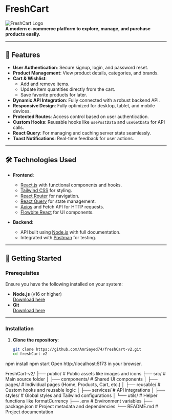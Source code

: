 # **FreshCart**

![FreshCart Logo](https://via.placeholder.com/600x200?text=FreshCart)  
**A modern e-commerce platform to explore, manage, and purchase products easily.**

---

## **🌟 Features**

- **User Authentication**: Secure signup, login, and password reset.
- **Product Management**: View product details, categories, and brands.
- **Cart & Wishlist**:
  - Add and remove items.
  - Update item quantities directly from the cart.
  - Save favorite products for later.
- **Dynamic API Integration**: Fully connected with a robust backend API.
- **Responsive Design**: Fully optimized for desktop, tablet, and mobile devices.
- **Protected Routes**: Access control based on user authentication.
- **Custom Hooks**: Reusable hooks like `usePostData` and `useGetData` for API calls.
- **React Query**: For managing and caching server state seamlessly.
- **Toast Notifications**: Real-time feedback for user actions.

---

## **🛠️ Technologies Used**

- **Frontend**:  
  - [React.js](https://reactjs.org/) with functional components and hooks.
  - [Tailwind CSS](https://tailwindcss.com/) for styling.
  - [React Router](https://reactrouter.com/) for navigation.
  - [React Query](https://tanstack.com/query/latest) for state management.
  - [Axios](https://axios-http.com/) and Fetch API for HTTP requests.
  - [Flowbite React](https://flowbite-react.com/) for UI components.

- **Backend**:  
  - API built using [Node.js](https://nodejs.org/) with full documentation.
  - Integrated with [Postman](https://www.postman.com/) for testing.

---

## **🚀 Getting Started**

### **Prerequisites**

Ensure you have the following installed on your system:

- **Node.js** (v16 or higher)  
  [Download here](https://nodejs.org/)
- **Git**  
  [Download here](https://git-scm.com/)

---

### **Installation**

1. **Clone the repository**:

   ```bash
   git clone https://github.com/AmrSayed74/freshCart-v2.git
   cd freshCart-v2
npm install
npm start
Open http://localhost:5173 in your browser.

FreshCart-v2/
├── public/            # Public assets like images and icons
├── src/               # Main source folder
│   ├── components/    # Shared UI components
│   ├── pages/         # Individual pages (Home, Products, Cart, etc.)
│   ├── reusable/      # Custom hooks and reusable logic
│   ├── services/      # API integrations
│   ├── styles/        # Global styles and Tailwind configurations
│   └── utils/         # Helper functions like formatCurrency
├── .env               # Environment variables
├── package.json       # Project metadata and dependencies
└── README.md          # Project documentation
